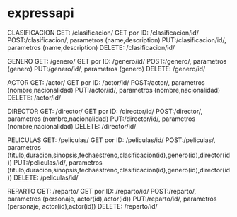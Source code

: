 # expressapi

CLASIFICACION
	GET: /clasificacion/
	GET por ID: /clasificacion/id/
	POST:/clasificacion/, parametros (name,description)
	PUT:/clasificacion/id/, parametros (name,description)
	DELETE: /clasificacion/id/


GENERO
	GET: /genero/
	GET por ID: /genero/id/
	POST:/genero/, parametros (genero)
	PUT:/genero/id/, parametros (genero)
	DELETE: /genero/id/


ACTOR
	GET: /actor/
	GET por ID: /actor/id/
	POST:/actor/, parametros (nombre,nacionalidad)
	PUT:/actor/id/, parametros (nombre,nacionalidad)
	DELETE: /actor/id/


DIRECTOR
	GET: /director/
	GET por ID: /director/id/
	POST:/director/, parametros (nombre,nacionalidad)
	PUT:/director/id/, parametros (nombre,nacionalidad)
	DELETE: /director/id/


PELICULAS
	GET: /peliculas/
	GET por ID: /peliculas/id/
	POST:/peliculas/, parametros (titulo,duracion,sinopsis,fechaestreno,clasificacion(id),genero(id),director(id))
	PUT:/peliculas/id/, parametros (titulo,duracion,sinopsis,fechaestreno,clasificacion(id),genero(id),director(id))
	DELETE: /peliculas/id/


REPARTO
	GET: /reparto/
	GET por ID: /reparto/id/
	POST:/reparto/, parametros (personaje, actor(id),actor(id))
	PUT:/reparto/id/, parametros (personaje, actor(id),actor(id))
	DELETE: /reparto/id/
